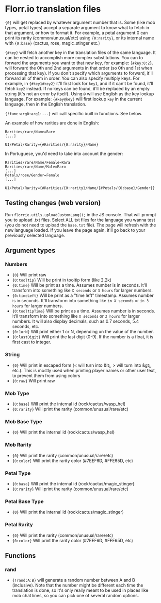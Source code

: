 # Florr.io translation files

`{0}` will get replaced by whatever argument number that is. Some (like mob types, petal types) accept a separate argument to know what to fetch in that argument, or how to format it. For example, a petal argument 0 can print its rarity (common/unusual/etc) using `{0:rarity}`, or its internal name with `{0:base}` (cactus, rose, magic_stinger etc.)

`{#key}` will fetch another key in the translation files of the same language. It can be nested to accomplish more complex substitutions. You can to forward the arguments you want to that new key, for example: `{#key:0:2}`. will forward the 0th and 2nd arguments in that order (so 0th and 1st when processing that key). If you don't specify which arguments to forward, it'll forward all of them in order. You can also specify multiply keys. For example, in `{#key1#key2}` it'll first look for `key1`, and if it can't be found, it'll fetch `key2` instead. If no keys can be found, it'll be replaced by an empty string (it's not an error by itself). Using `@` will use English as the key lookup language. For example: `{#key@key}` will first lookup `key` in the current language, then in the English translation.

`{!func:arg0:arg1:...}` will call specific built in functions. See below.


An example of how rarities are done in English:
```
Rarities/rare/Name=Rare
[...]

UI/Petal/Rarity={#Rarities/{0:rarity}/Name}
```

In Portuguese, you'd need to take into account the gender:

```
Rarities/rare/Name/Female=Rara
Rarities/rare/Name/Male=Raro
[...]
Petals/rose/Gender=Female
[...]

UI/Petal/Rarity={#Rarities/{0:rarity}/Name/{#Petals/{0:base}/Gender}}
```

## Testing changes (web version)

Run `florrio.utils.uploadCustomLang();` in the JS console. That will prompt you to upload .txt files. Select ALL txt files for the language you wanna test (you do not need to upload the `base.txt` file). The page will refresh with the new language loaded. If you leave the page again, it'll go back to your previously selected language.

## Argument types

### Numbers
- `{0}` Will print raw
- `{0:tooltip}` Will be print in tooltip form (like 2.2k)
- `{0:time}` Will be print as a time. Assumes number is in seconds. It'll transform into something like `X seconds` or `3 hours` for larger numbers.
- `{0:timeLeft}` Will be print as a "time left" timestamp. Assumes number is in seconds. It'll transform into something like `in X seconds` or `in 3 hours` for larger numbers.
- `{0:tooltipTime}` Will be print as a time. Assumes number is in seconds. It'll transform into something like `X seconds` or `3 hours` for larger numbers. It will also display decimals, such as 0.7 seconds, 5.4 seconds, etc.
- `{0:1orN}` Will print either 1 or N, depending on the value of the number.
- `{0:lastDigit}` Will print the last digit (0-9). If the number is a float, it is first cast to integer.

### String
- `{0}` Will print in escaped form (< will turn into &amp;lt;, > will turn into &amp;gt;, etc.). This is mostly used when printing player names or other user text, to prevent them from using colors
- `{0:raw}` Will print raw

### Mob Type
- `{0:base}` Will print the internal id (rock/cactus/wasp_hel)
- `{0:rarity}` Will print the rarity (common/unusual/rare/etc)

### Mob Base Type
- `{0}` Will print the internal id (rock/cactus/wasp_hel)

### Mob Rarity
- `{0}` Will print the rarity (common/unusual/rare/etc)
- `{0:color}` Will print the rarity color (#7EEF6D, #FFE65D, etc)

### Petal Type
- `{0:base}` Will print the internal id (rock/cactus/magic_stinger)
- `{0:rarity}` Will print the rarity (common/unusual/rare/etc)

### Petal Base Type
- `{0}` Will print the internal id (rock/cactus/magic_stinger)

### Petal Rarity
- `{0}` Will print the rarity (common/unusual/rare/etc)
- `{0:color}` Will print the rarity color (#7EEF6D, #FFE65D, etc)

## Functions

### rand
- `{!rand:A:B}` will generate a random number between A and B (inclusive). Note that the number might be different each time the translation is done, so it's only really meant to be used in places like mob chat lines, so you can pick one of several random options.
